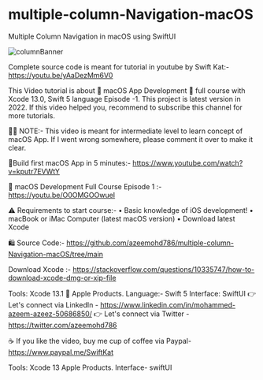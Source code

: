 # multiple-column-Navigation-macOS

Multiple Column Navigation in macOS using SwiftUI

![columnBanner](https://user-images.githubusercontent.com/37884888/169640423-543b1176-0c41-493f-a778-5ddd57ae7ccb.jpg)

Complete source code is meant for tutorial in youtube by Swift Kat:- https://youtu.be/yAaDezMm6V0

This Video tutorial is about  macOS App Development  full course with Xcode 13.0, Swift 5 language Episode -1. This project is latest version in 2022. If this video helped you, recommend to subscribe this channel for more tutorials.

👨‍💻 NOTE:- This video is meant for intermediate level to learn concept of macOS App. If I went wrong somewhere, please comment it over to make it clear.

🚀Build first macOS App in 5 minutes:- https://www.youtube.com/watch?v=kputr7EVWtY

🚀 macOS Development Full Course Episode 1 :- https://youtu.be/O0OMGOOwueI

⚠️ Requirements to start course:- 
• Basic knowledge of iOS development!
• macBook or iMac Computer (latest macOS version)
• Download latest Xcode 

🛍️ Source Code:- https://github.com/azeemohd786/multiple-column-Navigation-macOS/tree/main

Download Xcode :- https://stackoverflow.com/questions/10335747/how-to-download-xcode-dmg-or-xip-file

Tools: Xcode 13.1
 Apple Products. 
Language:- Swift 5
Interface: SwiftUI
👉 Let's connect via LinkedIn - https://www.linkedin.com/in/mohammed-azeem-azeez-50686850/
👉 Let's connect via Twitter - https://twitter.com/azeemohd786

 ☕  If you like the video, buy me cup of coffee via Paypal- https://www.paypal.me/SwiftKat

Tools: Xcode 13 Apple Products. Interface- swiftUI
